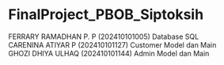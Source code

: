 # FinalProject_PBOB_Siptoksih
FERRARY RAMADHAN P. P (202410101005) Database SQL \
CARENINA ATIYAR P (202410101127) Customer Model dan Main \
GHOZI DHIYA ULHAQ (202410101144) Admin Model dan Main
